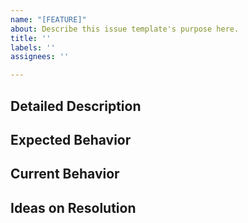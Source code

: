 ```yaml
---
name: "[FEATURE]"
about: Describe this issue template's purpose here.
title: ''
labels: ''
assignees: ''

---
```


<!--- Provide a general summary of the issue in the Title above -->

## Detailed Description
<!--- Provide a detailed description of the change or addition you are proposing -->

## Expected Behavior
<!--- What do you expect to happen by implementing this change? -->

## Current Behavior
<!--- What does the code currently do? -->

## Ideas on Resolution
<!--- What are some ways to resolve this issue? -->
